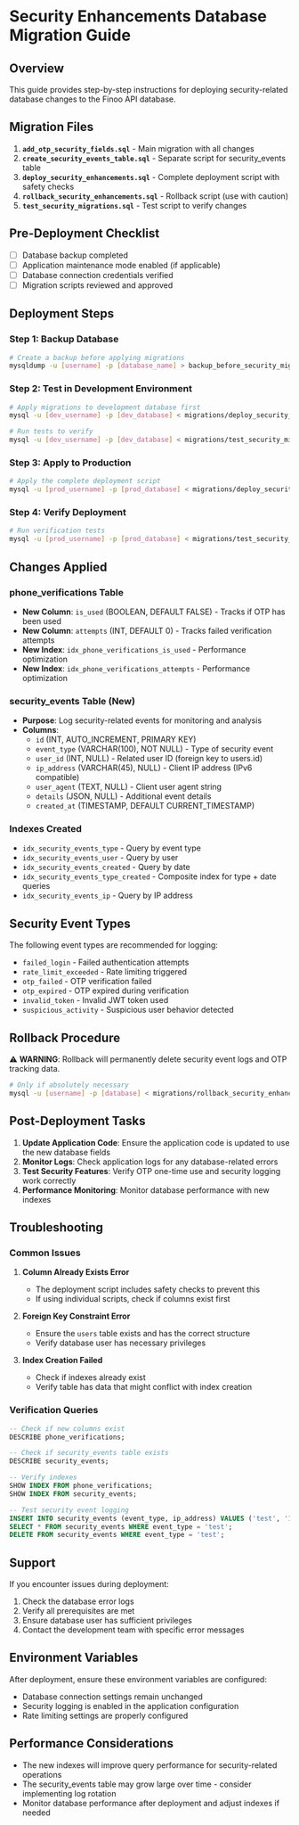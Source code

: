# Security Enhancements Database Migration Guide

## Overview

This guide provides step-by-step instructions for deploying security-related database changes to the Finoo API database.

## Migration Files

1. **`add_otp_security_fields.sql`** - Main migration with all changes
2. **`create_security_events_table.sql`** - Separate script for security_events table
3. **`deploy_security_enhancements.sql`** - Complete deployment script with safety checks
4. **`rollback_security_enhancements.sql`** - Rollback script (use with caution)
5. **`test_security_migrations.sql`** - Test script to verify changes

## Pre-Deployment Checklist

- [ ] Database backup completed
- [ ] Application maintenance mode enabled (if applicable)
- [ ] Database connection credentials verified
- [ ] Migration scripts reviewed and approved

## Deployment Steps

### Step 1: Backup Database

```bash
# Create a backup before applying migrations
mysqldump -u [username] -p [database_name] > backup_before_security_migration_$(date +%Y%m%d_%H%M%S).sql
```

### Step 2: Test in Development Environment

```bash
# Apply migrations to development database first
mysql -u [dev_username] -p [dev_database] < migrations/deploy_security_enhancements.sql

# Run tests to verify
mysql -u [dev_username] -p [dev_database] < migrations/test_security_migrations.sql
```

### Step 3: Apply to Production

```bash
# Apply the complete deployment script
mysql -u [prod_username] -p [prod_database] < migrations/deploy_security_enhancements.sql
```

### Step 4: Verify Deployment

```bash
# Run verification tests
mysql -u [prod_username] -p [prod_database] < migrations/test_security_migrations.sql
```

## Changes Applied

### phone_verifications Table

- **New Column**: `is_used` (BOOLEAN, DEFAULT FALSE) - Tracks if OTP has been used
- **New Column**: `attempts` (INT, DEFAULT 0) - Tracks failed verification attempts
- **New Index**: `idx_phone_verifications_is_used` - Performance optimization
- **New Index**: `idx_phone_verifications_attempts` - Performance optimization

### security_events Table (New)

- **Purpose**: Log security-related events for monitoring and analysis
- **Columns**:
  - `id` (INT, AUTO_INCREMENT, PRIMARY KEY)
  - `event_type` (VARCHAR(100), NOT NULL) - Type of security event
  - `user_id` (INT, NULL) - Related user ID (foreign key to users.id)
  - `ip_address` (VARCHAR(45), NULL) - Client IP address (IPv6 compatible)
  - `user_agent` (TEXT, NULL) - Client user agent string
  - `details` (JSON, NULL) - Additional event details
  - `created_at` (TIMESTAMP, DEFAULT CURRENT_TIMESTAMP)

### Indexes Created

- `idx_security_events_type` - Query by event type
- `idx_security_events_user` - Query by user
- `idx_security_events_created` - Query by date
- `idx_security_events_type_created` - Composite index for type + date queries
- `idx_security_events_ip` - Query by IP address

## Security Event Types

The following event types are recommended for logging:

- `failed_login` - Failed authentication attempts
- `rate_limit_exceeded` - Rate limiting triggered
- `otp_failed` - OTP verification failed
- `otp_expired` - OTP expired during verification
- `invalid_token` - Invalid JWT token used
- `suspicious_activity` - Suspicious user behavior detected

## Rollback Procedure

⚠️ **WARNING**: Rollback will permanently delete security event logs and OTP tracking data.

```bash
# Only if absolutely necessary
mysql -u [username] -p [database] < migrations/rollback_security_enhancements.sql
```

## Post-Deployment Tasks

1. **Update Application Code**: Ensure the application code is updated to use the new database fields
2. **Monitor Logs**: Check application logs for any database-related errors
3. **Test Security Features**: Verify OTP one-time use and security logging work correctly
4. **Performance Monitoring**: Monitor database performance with new indexes

## Troubleshooting

### Common Issues

1. **Column Already Exists Error**
   - The deployment script includes safety checks to prevent this
   - If using individual scripts, check if columns exist first

2. **Foreign Key Constraint Error**
   - Ensure the `users` table exists and has the correct structure
   - Verify database user has necessary privileges

3. **Index Creation Failed**
   - Check if indexes already exist
   - Verify table has data that might conflict with index creation

### Verification Queries

```sql
-- Check if new columns exist
DESCRIBE phone_verifications;

-- Check if security_events table exists
DESCRIBE security_events;

-- Verify indexes
SHOW INDEX FROM phone_verifications;
SHOW INDEX FROM security_events;

-- Test security event logging
INSERT INTO security_events (event_type, ip_address) VALUES ('test', '127.0.0.1');
SELECT * FROM security_events WHERE event_type = 'test';
DELETE FROM security_events WHERE event_type = 'test';
```

## Support

If you encounter issues during deployment:

1. Check the database error logs
2. Verify all prerequisites are met
3. Ensure database user has sufficient privileges
4. Contact the development team with specific error messages

## Environment Variables

After deployment, ensure these environment variables are configured:

- Database connection settings remain unchanged
- Security logging is enabled in the application configuration
- Rate limiting settings are properly configured

## Performance Considerations

- The new indexes will improve query performance for security-related operations
- The security_events table may grow large over time - consider implementing log rotation
- Monitor database performance after deployment and adjust indexes if needed